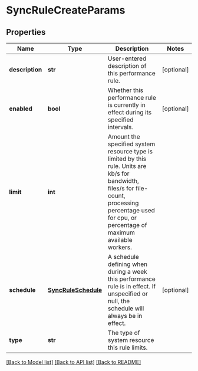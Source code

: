 # SyncRuleCreateParams

## Properties
Name | Type | Description | Notes
------------ | ------------- | ------------- | -------------
**description** | **str** | User-entered description of this performance rule. | [optional] 
**enabled** | **bool** | Whether this performance rule is currently in effect during its specified intervals. | [optional] 
**limit** | **int** | Amount the specified system resource type is limited by this rule.  Units are kb/s for bandwidth, files/s for file-count, processing percentage used for cpu, or percentage of maximum available workers. | 
**schedule** | [**SyncRuleSchedule**](SyncRuleSchedule.md) | A schedule defining when during a week this performance rule is in effect.  If unspecified or null, the schedule will always be in effect. | [optional] 
**type** | **str** | The type of system resource this rule limits. | 

[[Back to Model list]](../README.md#documentation-for-models) [[Back to API list]](../README.md#documentation-for-api-endpoints) [[Back to README]](../README.md)


